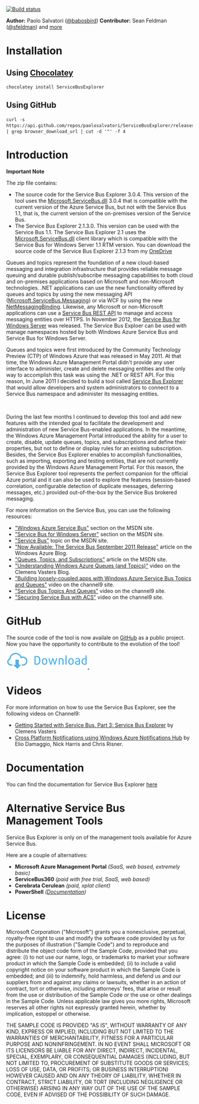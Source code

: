 [![Build status](https://ci.appveyor.com/api/projects/status/x5niu29yhun36hda/branch/master?svg=true)](https://ci.appveyor.com/project/seanfeldman/servicebusexplorer/branch/master)

**Author:** Paolo Salvatori ([@babosbird](https://twitter.com/babosbird))
**Contributor:**  Sean Feldman ([@sfeldman](https://twitter.com/sfeldman)) and [more](https://github.com/paolosalvatori/ServiceBusExplorer/graphs/contributors)

# Installation
## Using [Chocolatey](https://chocolatey.org/install)
```
chocolatey install ServiceBusExplorer
```

## Using GitHub
```
curl -s https://api.github.com/repos/paolosalvatori/ServiceBusExplorer/releases/latest | grep browser_download_url | cut -d '"' -f 4
```

# Introduction

**Important Note**

The zip file contains:

- The source code for the Service Bus Explorer 3.0.4. This version of the tool uses the [Microsoft.ServiceBus.dll](http://www.nuget.org/packages/WindowsAzure.ServiceBus/) 3.0.4 that is compatible with the current version of the  Azure Service Bus, but not with the Service Bus 1.1, that is, the current version of the on-premises version of the Service Bus.
- The Service Bus Explorer 2.1.3.0. This version can be used with the Service Bus 1.1. The Service Bus Explorer 2.1 uses the [Microsoft.ServiceBus.dll](http://www.nuget.org/packages/WindowsAzure.ServiceBus/) client library which is compatible  with the Service Bus for Windows Server 1.1 RTM version. You can download the source code of the Service Bus Explorer 2.1.3 from my [OneDrive](http://1drv.ms/1nEl7ps)

Queues and topics represent the foundation of a new cloud-based messaging and integration infrastructure that provides reliable message queuing and durable publish/subscribe messaging capabilities to both cloud and on-premises applications based on Microsoft  and non-Microsoft technologies. .NET applications can use the new functionality offered by queues and topics by using the new messaging API ([Microsoft.ServiceBus.Messaging](http://msdn.microsoft.com/en-us/library/microsoft.servicebus.messaging.aspx)) or via WCF by using the new [NetMessagingBinding](http://msdn.microsoft.com/en-us/library/microsoft.servicebus.messaging.netmessagingbinding.aspx). Likewise, any Microsoft or non-Microsoft applications can use a [Service Bus REST API](http://msdn.microsoft.com/en-us/library/hh367521.aspx) to manage and access messaging entities over HTTPS. In November 2012, the [Service Bus for Windows Server](http://msdn.microsoft.com/en-us/library/jj193022(v=azure.10).aspx) was released. The Service Bus Exploer can be used with manage namespaces hosted by both Windows Azure Service Bus and Service Bus for Windows Server.

Queues and topics were first introduced by the Community Technology Preview (CTP) of Windows Azure that was released in May 2011. At that time, the Windows Azure Management Portal didn't provide any user interface to administer, create and delete messaging entities and the only way to accomplish this task was using the .NET or REST API. For this  reason, In June 2011 I decided to build a tool called [Service Bus Explorer](http://windowsazurecat.com/2011/07/exploring-topics-and-queues-by-building-a-service-bus-explorer-toolpart-1/) that would allow developers and system administrators to connect to a Service Bus namespace and administer its messaging entities.

<img id="143379" src="https://i1.code.msdn.s-msft.com/windowsapps/service-bus-explorer-f2abca5a/image/file/143379/1/servicebusexplorer.png" alt="" width="800" />

During the last few months I continued to develop this tool and add new features with the intended goal to facilitate the development and administration of new Service Bus-enabled applications. In the meantime, the Windows Azure Management Portal introduced the ability for a user to create, disable, update queues, topics, and subscriptions and define their properties, but not to define or display rules for an existing  subscription. Besides, the Service Bus Explorer enables to accomplish functionalities, such as importing, exporting and testing entities, that are not currently provided by the Windows Azure Management Portal. For this reason, the Service Bus Explorer tool represents the perfect companion for the official Azure portal and it can also be used to explore the features (session-based  correlation, configurable detection of duplicate messages, deferring messages, etc.) provided out-of-the-box by the Service Bus brokered messaging.

For more information on the Service Bus, you can use the following resources:

- ["Windows Azure Service Bus"](http://msdn.microsoft.com/en-us/library/ee732537.aspx) section on the MSDN site.
- ["Service Bus for Windows Server"](http://msdn.microsoft.com/en-us/library/jj193022(v=azure.10).aspx) section on the MSDN site.
- ["Service Bus"](http://msdn.microsoft.com/en-us/library/ee732537.aspx) topic on the MSDN site.
- ["Now Available: The Service Bus September 2011 Release"](http://blogs.msdn.com/b/windowsazure/archive/2011/09/16/the-service-bus-september-2011-release.aspx) article on the Windows Azure Blog.
- ["Queues, Topics, and Subscriptions"](http://msdn.microsoft.com/en-us/library/windowsazure/hh367516.aspx) article on the MSDN site.
- ["Understanding Windows Azure Queues (and Topics)"](http://blogs.msdn.com/b/clemensv/archive/2011/06/10/understanding-windows-azure-appfabric-queues-and-topics.aspx) video on the Clemens Vasters Blog.
- ["Building loosely-coupled apps with Windows Azure Service Bus Topics and Queues"](http://channel9.msdn.com/Events/BUILD/BUILD2011/SAC-862T) video on the channel9 site.
- ["Service Bus Topics And Queues"](http://channel9.msdn.com/posts/ServiceBusTopicsAndQueues) video on the channel9 site.
- ["Securing Service Bus with ACS"](http://channel9.msdn.com/posts/Securing-Service-Bus-with-ACS) video on the channel9 site.

# GitHub
The source code of the tool is now availale on [GitHub](https://github.com/paolosalvatori/ServiceBusExplorer) as a public project. Now you have the opportunity to contribute to the evolution of the tool!

<a href="https://github.com/paolosalvatori/ServiceBusExplorer/releases" >![here](./media/download.png).</a>

# Videos
For more information on how to use the Service Bus Explorer, see the following videos on Channel9:

- [Getting Started with Service Bus. Part 3: Service Bus Explorer](http://www.digitalpodcast.com/items/10765228) by Clemens Vasters
- [Cross Platform Notifications using Windows Azure Notifications Hub](http://channel9.msdn.com/Shows/Cloud+Cover/Episode-116-Cross-Platform-Notifications-using-Windows-Azure-Notifications-Hub) by Elio Damaggio, Nick Harris and Chris Risner.

# Documentation
You can find the documentation for Service Bus Explorer [here](./docs/service-bus-explorer.md)

# Alternative Service Bus Management Tools
Service Bus Explorer is only on of the management tools available for Azure Service Bus.

Here are a couple of alternatives:

- **Microsoft Azure Management Portal** _(SaaS, web based, extremely basic)_
- **ServiceBus360** _(paid with free trial, SaaS, web based)_
- **Cerebrata Cerulean** _(paid, xplat client)_
- **PowerShell** _([Documentation](https://docs.microsoft.com/en-us/azure/service-bus-messaging/service-bus-manage-with-ps))_

# License
Microsoft Corporation ("Microsoft") grants you a nonexclusive, perpetual, royalty-free right to use and modify the software code provided by us for the purposes of illustration ("Sample Code") and to reproduce and distribute the object code form of the Sample Code, provided that you agree: (i) to not use our name, logo, or trademarks to market your software product in which the Sample Code is embedded; (ii) to include a valid copyright notice on your software product in which the Sample  Code is embedded; and (iii) to indemnify, hold harmless, and defend us and our suppliers from and against any claims or lawsuits, whether in an action of contract, tort or otherwise, including attorneys' fees, that arise or result from the use or distribution  of the Sample Code or the use or other dealings in the Sample Code. Unless applicable law gives you more rights, Microsoft reserves all other rights not expressly granted herein, whether by implication, estoppel or otherwise.

THE SAMPLE CODE IS PROVIDED "AS IS", WITHOUT WARRANTY OF ANY KIND, EXPRESS OR IMPLIED, INCLUDING BUT NOT LIMITED TO THE WARRANTIES OF MERCHANTABILITY, FITNESS FOR A PARTICULAR PURPOSE AND NONINFRINGEMENT. IN NO EVENT SHALL MICROSOFT OR ITS LICENSORS BE LIABLE  FOR ANY DIRECT, INDIRECT, INCIDENTAL, SPECIAL, EXEMPLARY, OR CONSEQUENTIAL DAMAGES (INCLUDING, BUT NOT LIMITED TO, PROCUREMENT OF SUBSTITUTE GOODS OR SERVICES; LOSS OF USE, DATA, OR PROFITS; OR BUSINESS INTERRUPTION) HOWEVER CAUSED AND ON ANY THEORY OF LIABILITY,  WHETHER IN CONTRACT, STRICT LIABILITY, OR TORT (INCLUDING NEGLIGENCE OR OTHERWISE) ARISING IN ANY WAY OUT OF THE USE OF THE SAMPLE CODE, EVEN IF ADVISED OF THE POSSIBILITY OF SUCH DAMAGE.